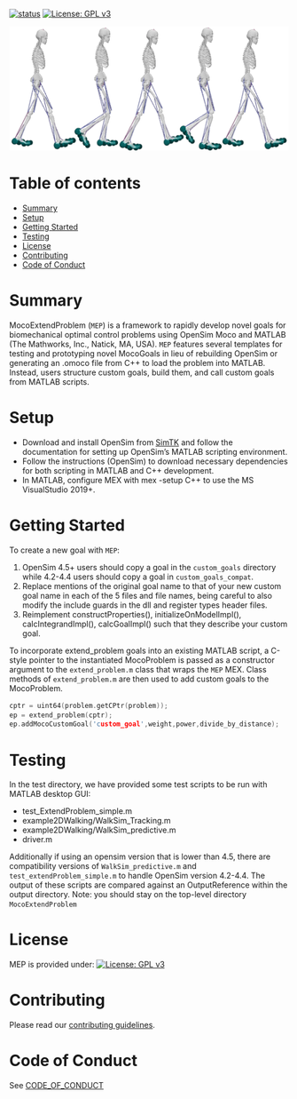 [![status](https://joss.theoj.org/papers/ab4ece70adece3811308955d52be6a2f/status.svg)](https://joss.theoj.org/papers/ab4ece70adece3811308955d52be6a2f)
[![License: GPL v3](https://img.shields.io/badge/License-GPLv3-blue.svg)](https://www.gnu.org/licenses/gpl-3.0)

![skelemen](paper/skelemens.png)

# Table of contents

- [Summary](#summary)
- [Setup](#setup)
- [Getting Started](#getting-started)
- [Testing](#testing)
- [License](#license)
- [Contributing](#contributing)
- [Code of Conduct](#code-of-conduct)

# Summary<a name="summary"></a>

MocoExtendProblem (`MEP`) is a framework to rapidly develop novel goals for biomechanical optimal control problems using OpenSim Moco and MATLAB (The Mathworks, Inc., Natick, MA, USA). `MEP` features several templates for testing and prototyping novel MocoGoals in lieu of rebuilding OpenSim or generating an .omoco file from C++ to load the problem into MATLAB. Instead, users structure custom goals, build them, and call custom goals from MATLAB scripts.

# Setup<a name="setup"></a>

- Download and install OpenSim from [SimTK](https://simtk.org) and follow the documentation for setting up OpenSim’s MATLAB scripting environment.
- Follow the instructions (OpenSim) to download necessary dependencies for both scripting in MATLAB and C++ development.
- In MATLAB, configure MEX with mex -setup C++ to use the MS VisualStudio 2019+.

# Getting Started<a name="getting-started"></a>

To create a new goal with `MEP`: 

1. OpenSim 4.5+ users should copy a goal in the `custom_goals` directory while 4.2-4.4 users  should copy a goal in `custom_goals_compat`.
2. Replace mentions of the original goal name to that of your new custom goal name in each of the 5 files and file names, being careful to also modify the include guards in the dll and register types header files. 
3. Reimplement constructProperties(), initializeOnModelImpl(), calcIntegrandImpl(), calcGoalImpl() such that they describe your custom goal.

To incorporate extend_problem goals into an existing MATLAB script, a C-style pointer to the instantiated MocoProblem is passed as a constructor argument to the `extend_problem.m` class that wraps the `MEP` MEX. Class methods of `extend_problem.m` are then used to add custom goals to the MocoProblem.

```C++
cptr = uint64(problem.getCPtr(problem));
ep = extend_problem(cptr);
ep.addMocoCustomGoal('custom_goal',weight,power,divide_by_distance);
```

# Testing<a name="testing"></a>

In the test directory, we have provided some test scripts to be run with MATLAB desktop GUI:
- test_ExtendProblem_simple.m
- example2DWalking/WalkSim_Tracking.m
- example2DWalking/WalkSim_predictive.m
- driver.m

Additionally if using an opensim version that is lower than 4.5, there are compatibility versions of `WalkSim_predictive.m` and `test_extendProblem_simple.m` to handle OpenSim version 4.2-4.4. The output of these scripts are compared against an OutputReference within the output directory. Note: you should stay on the top-level directory `MocoExtendProblem`

# License<a name="license"></a>

MEP is provided under:
[![License: GPL v3](https://img.shields.io/badge/License-GPLv3-blue.svg)](https://www.gnu.org/licenses/gpl-3.0)

# Contributing<a name="contributing"></a>

Please read our [contributing guidelines](CONTRIBUTING.md).

# Code of Conduct

See [CODE_OF_CONDUCT](CODE_OF_CONDUCT.md)
